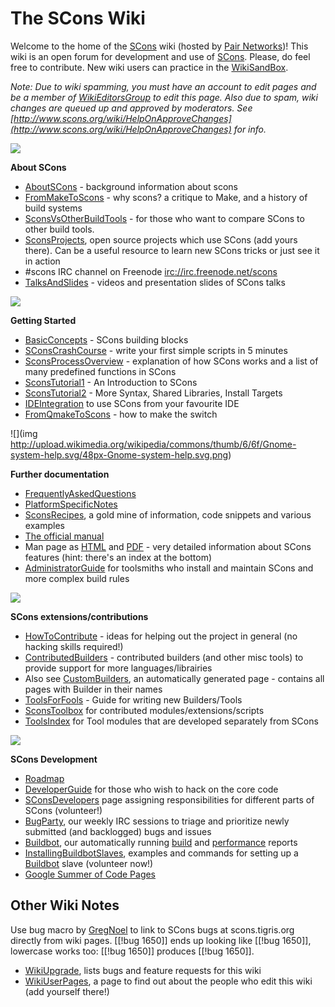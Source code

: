 

# The SCons Wiki

Welcome to the home of the [SCons](http://www.scons.org) wiki (hosted by [Pair Networks](http://www.pair.com))! This wiki is an open forum for development and use of [SCons](http://www.scons.org/). Please, do feel free to contribute. New wiki users can practice in the [WikiSandBox](WikiSandBox). 

_Note: Due to wiki spamming, you must have an account to edit pages and be a member of [WikiEditorsGroup](WikiEditorsGroup) to edit this page.  Also due to spam, wiki changes are queued up and approved by moderators.  See [http://www.scons.org/wiki/HelpOnApproveChanges](http://www.scons.org/wiki/HelpOnApproveChanges) for info._ 



![](http://upload.wikimedia.org/wikipedia/commons/thumb/6/69/Im-jabber.svg/48px-Im-jabber.svg.png)

******About SCons****** 

 * [AboutSCons](AboutSCons) - background information about scons 
 * [FromMakeToScons](FromMakeToScons) - why scons? a critique to Make, and a history of build systems 
 * [SconsVsOtherBuildTools](SconsVsOtherBuildTools) - for those who want to compare SCons to other build tools. 
 * [SconsProjects](SconsProjects), open source projects which use SCons (add yours there). Can be a useful resource to learn new SCons tricks or just see it in action 
 * #scons IRC channel on Freenode [irc://irc.freenode.net/scons](irc://irc.freenode.net/scons) 
 * [TalksAndSlides](TalksAndSlides) - videos and presentation slides of SCons talks

![](http://upload.wikimedia.org/wikipedia/commons/thumb/4/48/Emblem-question.svg/48px-Emblem-question.svg.png)

******Getting Started****** 

 * [BasicConcepts](BasicConcepts) - SCons building blocks 
 * [SConsCrashCourse](SConsCrashCourse) - write your first simple scripts in 5 minutes 
 * [SconsProcessOverview](SconsProcessOverview) - explanation of how SCons works and a list of many predefined functions in SCons 
 * [SconsTutorial1](SconsTutorial1) - An Introduction to SCons 
 * [SconsTutorial2](SconsTutorial2) - More Syntax, Shared Libraries, Install Targets 
 * [IDEIntegration](IDEIntegration) to use SCons from your favourite IDE 
 * [FromQmakeToScons](FromQmakeToScons) - how to make the switch

![](img http://upload.wikimedia.org/wikipedia/commons/thumb/6/6f/Gnome-system-help.svg/48px-Gnome-system-help.svg.png)

******Further documentation****** 

 * [FrequentlyAskedQuestions](FrequentlyAskedQuestions) 
 * [PlatformSpecificNotes](PlatformSpecificNotes) 
 * [SconsRecipes](SconsRecipes), a gold mine of information, code snippets and various examples 
 * [The official manual](http://scons.org/doc/HTML/scons-user/book1.html) 
 * Man page as [HTML](http://www.scons.org/doc/HTML/scons-man.html) and [PDF](http://media4.filewind.com/g.php?filepath=1633) - very detailed information about SCons features (hint: there's an index at the bottom) 
 * [AdministratorGuide](AdministratorGuide) for toolsmiths who install and maintain SCons and more complex build rules


![](http://upload.wikimedia.org/wikipedia/commons/thumb/6/6c/Gnome-preferences-other.svg/48px-Gnome-preferences-other.svg.png)

******SCons extensions/contributions****** 

 * [HowToContribute](HowToContribute) - ideas for helping out the project in general (no hacking skills required!) 
 * [ContributedBuilders](ContributedBuilders) - contributed builders (and other misc tools) to provide support for more languages/librairies 
 * Also see [CustomBuilders](CustomBuilders), an automatically generated page - contains all pages with Builder in their names 
 * [ToolsForFools](ToolsForFools) - Guide for writing new Builders/Tools 
 * [SconsToolbox](SconsToolbox) for contributed modules/extensions/scripts 
 * [ToolsIndex](ToolsIndex) for Tool modules that are developed separately from SCons </div>

![](http://upload.wikimedia.org/wikipedia/commons/thumb/f/fc/Gnome-preferences-system.svg/48px-Gnome-preferences-system.svg.png)

******SCons Development****** 

 * [Roadmap](Roadmap) 
 * [DeveloperGuide](DeveloperGuide) for those who wish to hack on the core code 
 * [SConsDevelopers](SConsDevelopers) page assigning responsibilities for different parts of SCons (volunteer!) 
 * [BugParty](BugParty), our weekly IRC sessions to triage and prioritize newly submitted (and backlogged) bugs and issues 
 * [Buildbot](http://buildbot.scons.org/), our automatically running [build](http://buildbot.scons.org/console) and [performance](http://buildbot.scons.org/timings/) reports 
 * [InstallingBuildbotSlaves](InstallingBuildbotSlaves), examples and commands for setting up a [Buildbot](http://buildbot.scons.org/) slave (volunteer now!) 
 * [Google Summer of Code Pages](GSoC) </div>

## Other Wiki Notes

Use bug macro by [GregNoel](GregNoel) to link to SCons bugs at scons.tigris.org directly from wiki pages. [[!bug 1650]] ends up looking like [[!bug 1650]], lowercase works too: [[!bug 1650]] produces [[!bug 1650]]. 

* [WikiUpgrade](WikiUpgrade), lists bugs and feature requests for this wiki 
* [WikiUserPages](WikiUserPages), a page to find out about the people who edit this wiki (add yourself there!) 